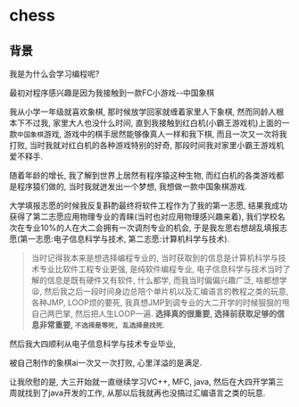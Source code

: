 # chess

## 背景

我是为什么会学习编程呢?

最初对程序感兴趣是因为我接触到一款FC小游戏--中国象棋

我从小学一年级就喜欢象棋, 那时候放学回家就缠着家里人下象棋, 然而同龄人根本下不过我, 家里大人也没什么时间, 直到我接触到红白机(小霸王游戏机)上面的一款`中国象棋`游戏, 游戏中的棋手居然能够像真人一样和我下棋, 而且一次又一次将我打败, 当时我就对红白机的各种游戏特别的好奇, 那段时间我对家里小霸王游戏机爱不释手.

随着年龄的增长, 我了解到世界上居然有程序猿这种生物, 而红白机的各类游戏都是程序猿们做的, 当时我就迸发出一个梦想, 我想做一款中国象棋游戏.

大学填报志愿的时候我反复斟酌最终将软件工程作为了我的第一志愿, 结果我成功获得了第二志愿应用物理专业的青睐(当时也对应用物理感兴趣来着), 我们学校名次在专业10%的人在大二会拥有一次调剂专业的机会, 于是我左思右想胡乱填报志愿(第一志愿:电子信息科学与技术, 第二志愿:计算机科学与技术).

> 当时记得我本来是想选择编程专业的, 当时获取到的信息是计算机科学与技术专业比软件工程专业更强, 是纯软件编程专业, 电子信息科学与技术当时了解的信息是既有硬件又有软件, 什么都学, 而我当时偏偏兴趣广泛, 啥都想学😫, 然后我之后一段时间身边总陪个单片机以及汇编语言的教程之类的玩意, 各种JMP, LOOP烦的要死, 我真想JMP到调专业的大二开学的时候狠狠的甩自己两巴掌, 然后把人生LOOP一遍.
> **选择真的很重要, 选择前获取足够的信息非常重要, `不选择是等死, 乱选择是找死`**.

然后我大四顺利从电子信息科学与技术专业毕业, 

被自己制作的象棋ai一次又一次打败, 心里洋溢的是满足.

让我欣慰的是, 大三开始就一直继续学习VC++, MFC, java, 然后在大四开学第三周就找到了java开发的工作, 从那以后我就再也没搞过汇编语言之类的玩意.

